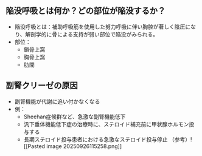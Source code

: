 ## 陥没呼吸とは何か？どの部位が陥没するか？
- 陥没呼吸とは：補助呼吸筋を使用した努力呼吸に伴い胸腔が著しく陰圧になり、解剖学的に骨による支持が弱い部位で陥没がみられる。
- 部位：
	- 鎖骨上窩
	- 胸骨上窩
	- 肋間

## 副腎クリーゼの原因
- 副腎機能が代謝に追い付かなくなる
- 例：
	- Sheehan症候群など、急激な副腎機能低下
	- 汎下垂体機能低下症の治療時に、ステロイド補充前に甲状腺ホルモン投与する
	- 長期ステロイド投与患者における急激なステロイド投与停止
（参考）![[Pasted image 20250926115258.png]]



